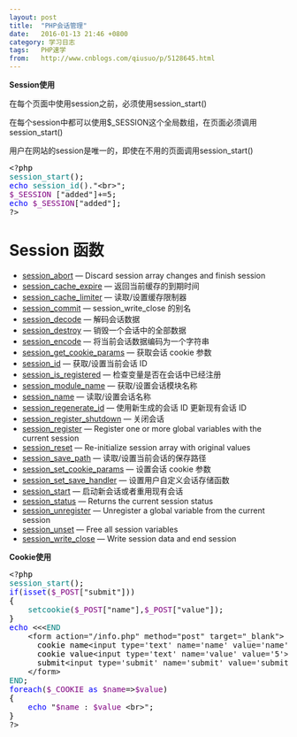 ```yaml
---
layout: post
title:  "PHP会话管理"
date:   2016-01-13 21:46 +0800
category: 学习日志
tags:   PHP速学
from:   http://www.cnblogs.com/qiusuo/p/5128645.html
---
```

<p><strong>Session使用</strong></p>
<p>在每个页面中使用session之前，必须使用session_start()</p>
<p>在每个session中都可以使用$_SESSION这个全局数组，在页面必须调用session_start()</p>
<p>用户在网站的session是唯一的，即使在不用的页面调用session_start()</p>
<div class="cnblogs_code">
<pre>&lt;?<span style="color: #000000;">php
</span><span style="color: #008080;">session_start</span><span style="color: #000000;">();
</span><span style="color: #0000ff;">echo</span> <span style="color: #008080;">session_id</span>()."&lt;br&gt;"<span style="color: #000000;">;
</span><span style="color: #800080;">$_SESSION</span> ["added"]+=5<span style="color: #000000;">;
</span><span style="color: #0000ff;">echo</span> <span style="color: #800080;">$_SESSION</span>["added"<span style="color: #000000;">];
</span>?&gt;</pre>
</div>
<h1 class="title">Session 函数</h1>
<ul class="chunklist chunklist_reference">
<li><a href="http://php.net/manual/zh/function.session-abort.php">session_abort</a>&nbsp;&mdash; Discard session array changes and finish session</li>
<li><a href="http://php.net/manual/zh/function.session-cache-expire.php">session_cache_expire</a>&nbsp;&mdash; 返回当前缓存的到期时间</li>
<li><a href="http://php.net/manual/zh/function.session-cache-limiter.php">session_cache_limiter</a>&nbsp;&mdash; 读取/设置缓存限制器</li>
<li><a href="http://php.net/manual/zh/function.session-commit.php">session_commit</a>&nbsp;&mdash; session_write_close 的别名</li>
<li><a href="http://php.net/manual/zh/function.session-decode.php">session_decode</a>&nbsp;&mdash; 解码会话数据</li>
<li><a href="http://php.net/manual/zh/function.session-destroy.php">session_destroy</a>&nbsp;&mdash; 销毁一个会话中的全部数据</li>
<li><a href="http://php.net/manual/zh/function.session-encode.php">session_encode</a>&nbsp;&mdash; 将当前会话数据编码为一个字符串</li>
<li><a href="http://php.net/manual/zh/function.session-get-cookie-params.php">session_get_cookie_params</a>&nbsp;&mdash; 获取会话 cookie 参数</li>
<li><a href="http://php.net/manual/zh/function.session-id.php">session_id</a>&nbsp;&mdash; 获取/设置当前会话 ID</li>
<li><a href="http://php.net/manual/zh/function.session-is-registered.php">session_is_registered</a>&nbsp;&mdash; 检查变量是否在会话中已经注册</li>
<li><a href="http://php.net/manual/zh/function.session-module-name.php">session_module_name</a>&nbsp;&mdash; 获取/设置会话模块名称</li>
<li><a href="http://php.net/manual/zh/function.session-name.php">session_name</a>&nbsp;&mdash; 读取/设置会话名称</li>
<li><a href="http://php.net/manual/zh/function.session-regenerate-id.php">session_regenerate_id</a>&nbsp;&mdash; 使用新生成的会话 ID 更新现有会话 ID</li>
<li><a href="http://php.net/manual/zh/function.session-register-shutdown.php">session_register_shutdown</a>&nbsp;&mdash; 关闭会话</li>
<li><a href="http://php.net/manual/zh/function.session-register.php">session_register</a>&nbsp;&mdash; Register one or more global variables with the current session</li>
<li><a href="http://php.net/manual/zh/function.session-reset.php">session_reset</a>&nbsp;&mdash; Re-initialize session array with original values</li>
<li><a href="http://php.net/manual/zh/function.session-save-path.php">session_save_path</a>&nbsp;&mdash; 读取/设置当前会话的保存路径</li>
<li><a href="http://php.net/manual/zh/function.session-set-cookie-params.php">session_set_cookie_params</a>&nbsp;&mdash; 设置会话 cookie 参数</li>
<li><a href="http://php.net/manual/zh/function.session-set-save-handler.php">session_set_save_handler</a>&nbsp;&mdash; 设置用户自定义会话存储函数</li>
<li><a href="http://php.net/manual/zh/function.session-start.php">session_start</a>&nbsp;&mdash; 启动新会话或者重用现有会话</li>
<li><a href="http://php.net/manual/zh/function.session-status.php">session_status</a>&nbsp;&mdash; Returns the current session status</li>
<li><a href="http://php.net/manual/zh/function.session-unregister.php">session_unregister</a>&nbsp;&mdash; Unregister a global variable from the current session</li>
<li><a href="http://php.net/manual/zh/function.session-unset.php">session_unset</a>&nbsp;&mdash; Free all session variables</li>
<li><a href="http://php.net/manual/zh/function.session-write-close.php">session_write_close</a>&nbsp;&mdash; Write session data and end session</li>
</ul>
<p><strong>Cookie使用</strong></p>
<div class="cnblogs_code">
<pre>&lt;?<span style="color: #000000;">php
</span><span style="color: #008080;">session_start</span><span style="color: #000000;">();
</span><span style="color: #0000ff;">if</span>(<span style="color: #0000ff;">isset</span>(<span style="color: #800080;">$_POST</span>["submit"<span style="color: #000000;">]))
{
    </span><span style="color: #008080;">setcookie</span>(<span style="color: #800080;">$_POST</span>["name"],<span style="color: #800080;">$_POST</span>["value"<span style="color: #000000;">]);
}
</span><span style="color: #0000ff;">echo</span> &lt;&lt;&lt;<span style="color: #008080;">END</span>
    &lt;form action="/info.php" method="post" target="_blank"&gt;<span style="color: #000000;">
      cookie name</span>&lt;input type='text' name='name' value='name'&gt;&lt;/input&gt;&lt;br&gt;<span style="color: #000000;">
      cookie value</span>&lt;input type='text' name='value' value='5'&gt;&lt;/input&gt;&lt;br&gt;<span style="color: #000000;">
      submit</span>&lt;input type='submit' name='submit' value='submit'&gt;&lt;/input&gt;&lt;br&gt;
    &lt;/form&gt;
<span style="color: #008080;">END</span><span style="color: #000000;">;
</span><span style="color: #0000ff;">foreach</span>(<span style="color: #800080;">$_COOKIE</span> <span style="color: #0000ff;">as</span> <span style="color: #800080;">$name</span>=&gt;<span style="color: #800080;">$value</span><span style="color: #000000;">)
{
    </span><span style="color: #0000ff;">echo</span> "<span style="color: #800080;">$name</span> : <span style="color: #800080;">$value</span> &lt;br&gt;"<span style="color: #000000;">;
}
</span>?&gt;</pre>
</div>
<p>&nbsp;</p>
